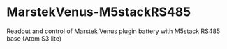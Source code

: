 # MarstekVenus-M5stackRS485
Readout and control of Marstek Venus plugin battery with M5stack RS485 base (Atom S3 lite)
